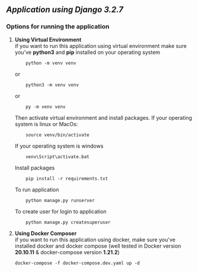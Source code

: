 ## _Application using Django 3.2.7_

### Options for running the application
1. **Using Virtual Environment**<br/>
if you want to run this application using virtual environment make sure you've **python3** and **pip** installed on your operating system
    ```console
        python -m venv venv
    ```
    or
    ```console
        python3 -m venv venv
    ```
    or
    ```console
        py -m venv venv
    ```
    
    Then activate virtual environment and install packages.
    If your operating system is linux or MacOs:
    ```console
        source venv/bin/activate
    ```
    If your operating system is windows
    ```console
        venv\Script\activate.bat
    ```
    Install packages
    ``` console
        pip install -r requirements.txt
    ```
    
    To run application 
    ```console
        python manage.py runserver
    ```
    
    To create user for login to application
    ```console
        python manage.py createsuperuser
    ```
2. **Using Docker Composer**<br/>
if you want to run this application using docker, make sure you've installed docker and docker compose (well tested in Docker version **20.10.11** & docker-compose version **1.21.2**)

    ```console
    docker-compose -f docker-compose.dev.yaml up -d
    ```
